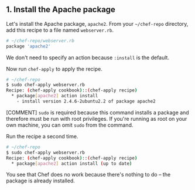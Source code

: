 ## 1. Install the Apache package

Let's install the Apache package, `apache2`. From your <code class="file-path">~/chef-repo</code> directory, add this recipe to a file named <code class="file-path">webserver.rb</code>.

```ruby
# ~/chef-repo/webserver.rb
package 'apache2'
```

We don't need to specify an action because `:install` is the default.

Now run `chef-apply` to apply the recipe.

```bash
# ~/chef-repo
$ sudo chef-apply webserver.rb
Recipe: (chef-apply cookbook)::(chef-apply recipe)
  * package[apache2] action install
    - install version 2.4.6-2ubuntu2.2 of package apache2
```

[COMMENT] `sudo` is required because this command installs a package and therefore must be run with root privileges. If you're running as root on your own machine, you can omit `sudo` from the command.

Run the recipe a second time.

```bash
# ~/chef-repo
$ sudo chef-apply webserver.rb
Recipe: (chef-apply cookbook)::(chef-apply recipe)
  * package[apache2] action install (up to date)
  ```

You see that Chef does no work because there's nothing to do &ndash; the package is already installed.
